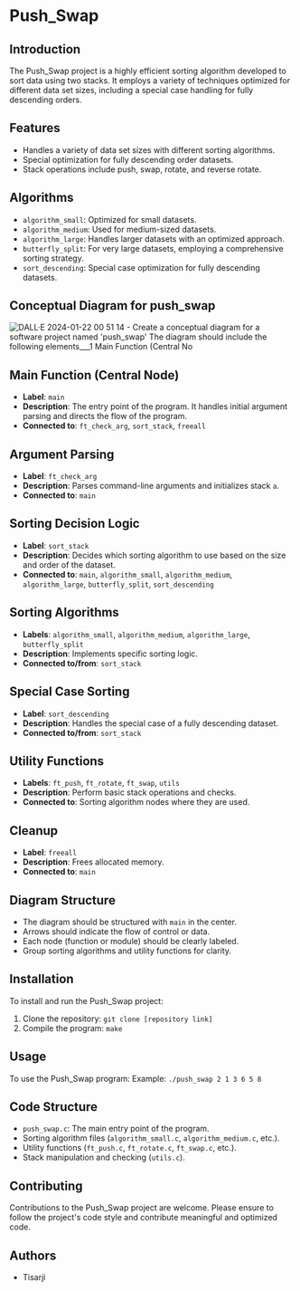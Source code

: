 # Push_Swap

## Introduction
The Push_Swap project is a highly efficient sorting algorithm developed to sort data using two stacks. It employs a variety of techniques optimized for different data set sizes, including a special case handling for fully descending orders.

## Features
- Handles a variety of data set sizes with different sorting algorithms.
- Special optimization for fully descending order datasets.
- Stack operations include push, swap, rotate, and reverse rotate.

## Algorithms
- `algorithm_small`: Optimized for small datasets.
- `algorithm_medium`: Used for medium-sized datasets.
- `algorithm_large`: Handles larger datasets with an optimized approach.
- `butterfly_split`: For very large datasets, employing a comprehensive sorting strategy.
- `sort_descending`: Special case optimization for fully descending datasets.

## Conceptual Diagram for push_swap

![DALL·E 2024-01-22 00 51 14 - Create a conceptual diagram for a software project named 'push_swap'  The diagram should include the following elements___1  Main Function (Central No](https://github.com/Tisarji/Push-Swap/assets/48820052/c04306a5-7c2a-4cdb-9844-fd3cc5be39bb)

## Main Function (Central Node)
- **Label**: `main`
- **Description**: The entry point of the program. It handles initial argument parsing and directs the flow of the program.
- **Connected to**: `ft_check_arg`, `sort_stack`, `freeall`

## Argument Parsing
- **Label**: `ft_check_arg`
- **Description**: Parses command-line arguments and initializes stack `a`.
- **Connected to**: `main`

## Sorting Decision Logic
- **Label**: `sort_stack`
- **Description**: Decides which sorting algorithm to use based on the size and order of the dataset.
- **Connected to**: `main`, `algorithm_small`, `algorithm_medium`, `algorithm_large`, `butterfly_split`, `sort_descending`

## Sorting Algorithms
- **Labels**: `algorithm_small`, `algorithm_medium`, `algorithm_large`, `butterfly_split`
- **Description**: Implements specific sorting logic.
- **Connected to/from**: `sort_stack`

## Special Case Sorting
- **Label**: `sort_descending`
- **Description**: Handles the special case of a fully descending dataset.
- **Connected to/from**: `sort_stack`

## Utility Functions
- **Labels**: `ft_push`, `ft_rotate`, `ft_swap`, `utils`
- **Description**: Perform basic stack operations and checks.
- **Connected to**: Sorting algorithm nodes where they are used.

## Cleanup
- **Label**: `freeall`
- **Description**: Frees allocated memory.
- **Connected to**: `main`

## Diagram Structure
- The diagram should be structured with `main` in the center.
- Arrows should indicate the flow of control or data.
- Each node (function or module) should be clearly labeled.
- Group sorting algorithms and utility functions for clarity.



## Installation
To install and run the Push_Swap project:
1. Clone the repository:
   ```git clone [repository link] ```
2. Compile the program:
   ```make```

## Usage
To use the Push_Swap program:
Example: ```./push_swap 2 1 3 6 5 8```


## Code Structure
- `push_swap.c`: The main entry point of the program.
- Sorting algorithm files (`algorithm_small.c`, `algorithm_medium.c`, etc.).
- Utility functions (`ft_push.c`, `ft_rotate.c`, `ft_swap.c`, etc.).
- Stack manipulation and checking (`utils.c`).

## Contributing
Contributions to the Push_Swap project are welcome. Please ensure to follow the project's code style and contribute meaningful and optimized code.

## Authors
- Tisarji
